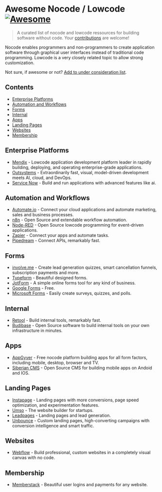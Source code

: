 # Awesome Nocode / Lowcode [![Awesome](https://awesome.re/badge.svg)](https://awesome.re)

> A curated list of nocode and lowcode ressources for building software without code.
> Your [contributions](https://github.com/valentin-vogel/awesome-nocode-lowcode/blob/main/contributing.md) are welcome!

Nocode enables programmers and non-programmers to create application software through graphical user interfaces instead of traditional code programming. Lowcode is a very closely related topic to allow strong customization.

Not sure, if awesome or not? [Add to under consideration list](https://github.com/valentin-vogel/awesome-nocode-lowcode/blob/main/under-consideration.md).

## Contents

- [Enterprise Platforms](#enterprise-platforms)
- [Automation and Workflows](#automation-and-workflows)
- [Forms](#forms)
- [Internal](#internal)
- [Apps](#apps)
- [Landing Pages](#landing-pages)
- [Websites](#websites)
- [Membership](#membership)

## Enterprise Platforms

- [Mendix](https://www.mendix.com/) - Lowcode application development platform leader in rapidly building, deploying, and operating enterprise-grade applications.
- [Outsystems](https://www.outsystems.com/) - Extraordinarily fast, visual, model-driven development meets AI, cloud, and DevOps.
- [Service Now](https://www.servicenow.com/) - Build and run applications with advanced features like ai.

## Automation and Workflows

- [Automate.io](https://automate.io/) - Connect your cloud applications and automate marketing, sales and business processes.
- [n8n](https://n8n.io/) - Open Source and extendable workflow automation.
- [Node-RED](https://nodered.org/) - Open Source lowcode programming for event-driven applications.
- [Zapier](https://zapier.com/) - Connect your apps and automate tasks.
- [Pipedream](https://pipedream.com/) - Connect APIs, remarkably fast.

## Forms

- [involve.me](https://www.involve.me/) - Create lead generation quizzes, smart cancellation funnels, subscription payments and more.
- [Typeform](https://www.typeform.com/) - Beautiful designed forms.
- [JotForm](https://www.jotform.com/) - A simple online forms tool for any kind of business.
- [Google Forms](https://forms.google.com/) - Free.
- [Microsoft Forms](https://forms.office.com/) - Easily create surveys, quizzes, and polls.

## Internal

- [Retool](https://retool.com/) - Build internal tools, remarkably fast.
- [Budibase](https://www.budibase.com/) - Open Source software to build internal tools on your own infrastructure in minutes.

## Apps

- [AppGyver](https://www.appgyver.com/) - Free nocode platform building apps for all form factors, including mobile, desktop, browser and TV.
- [Siberian CMS](https://www.siberiancms.com/) - Open Source CMS for building mobile apps on Andoid and IOS.

## Landing Pages

- [Instapage](https://instapage.com/) - Landing pages with more conversions, page speed optimization, and experimentation features.
- [Umso](https://www.umso.com/) - The website builder for startups.
- [Leadpages](https://www.leadpages.com/) - Landing pages and lead generation.
- [Unbounce](https://unbounce.com/) - Custom landing pages, high-converting campaigns with conversion intelligence and smart traffic.

## Websites

- [Webflow](https://webflow.com/) - Build professional, custom websites in a completely visual canvas with no code.

## Membership

- [Memberstack](https://www.memberstack.com/) - Beautiful user logins and payments for any website.
